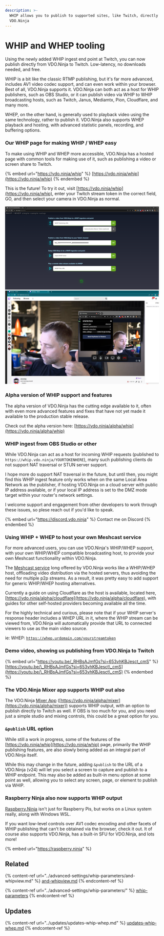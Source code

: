 ```yaml
---
description: >-
  WHIP allows you to publish to supported sites, like Twitch, directly from
  VDO.Ninja
---
```


# WHIP and WHEP tooling

Using the newly added WHIP ingest end point at Twitch, you can now publish directly from VDO.Ninja to Twitch. Low-latency, no downloads needed, and free.

WHIP is a bit like the classic RTMP publishing, but it's far more advanced, includes AV1 video codec support, and can even work within your browser. Best of all, VDO.Ninja supports it. VDO.Ninja can both act as a host for WHIP publishers, such as OBS Studio, or it can publish video via WHIP to WHIP broadcasting hosts, such as Twitch, Janus, Mediamtx, Pion, Cloudflare, and many more.

WHEP, on the other hand, is generally used to playback video using the same technology, rather to publish it. VDO.Ninja also supports WHEP playback and hosting, with advanced statistic panels, recording, and buffering options.&#x20;

### Our WHIP page for making WHIP / WHEP easy

To make using WHIP and WHEP more accessible, VDO.Ninja has a hosted page with common tools for making use of it, such as publishing a video or screen share to Twitch.

{% embed url="https://vdo.ninja/whip" %}
[https://vdo.ninja/whip](https://vdo.ninja/whip)
{% endembed %}

This is the future! To try it out, visit [https://vdo.ninja/whip](https://vdo.ninja/whip), enter your Twitch stream token in the correct field, GO, and then select your camera in VDO.Ninja as normal.\
\
![](<../.gitbook/assets/image (198).png>)![](<../.gitbook/assets/image (199).png>)

### Alpha version of WHIP support and features

The alpha version of VDO.Ninja has the cutting edge available to it, often with even more advanced features and fixes that have not yet made it available to the production stable release.

Check out the alpha version here: [https://vdo.ninja/alpha/whip](https://vdo.ninja/alpha/whip)

### WHIP ingest from OBS Studio or other

While VDO.Ninja can act as a host for incoming WHIP requests (published to `https://whip.vdo.ninja/YOURTOKENHERE`), many such publishing clients do not support NAT traversal or STUN server support.

I hope more do support NAT traversal in the future, but until then, you might find this WHIP ingest feature only works when on the same Local Area Network as the publisher, if hosting VDO.Ninja on a cloud server with public IP address available, or if your local IP address is set to the DMZ mode target within your router's network settings.

I welcome support and engagement from other developers to work through these issues, so plese reach out if you'd like to speak.

{% embed url="https://discord.vdo.ninja" %}
Contact me on Discord
{% endembed %}

### Using WHIP + WHEP to host your own Meshcast service

For more advanced users, you can use VDO.Ninja's WHIP/WHEP support, with your own WHIP/WHEP compatible broadcasting host, to provide your own Meshcast functionality within VDO.Ninja.

The [Meshcast service](meshcast.io.md) long offered by VDO.Ninja works like a WHIP/WHEP host, offloading video distribution via the hosted servers, thus avoiding the need for multiple p2p streams. As a result, it was pretty easy to add support for generic WHIP/WHEP hosting alternatives.

Currently a guide on using Cloudflare as the host is available, located here, [https://vdo.ninja/alpha/cloudflare](https://vdo.ninja/alpha/cloudflare), with guides for other self-hosted providers becoming available all the time.

For the highly technical and curious, please note that if your WHIP server's response header includes a WHEP URL in it, where the WHIP stream can be viewed from, VDO.Ninja will automatically provide that URL to connected viewers to use as the main video source.

ie: WHEP: [`https://whep.urdomain.com/yourstreamtoken`](https://whep.urdomain.com/yourstreamtoken)

### Demo video, showing us publishing from VDO.Ninja to Twitch

{% embed url="https://youtu.be/_RHBsAJmfGs?si=653vhKBJesct_cmS" %}
[https://youtu.be/\_RHBsAJmfGs?si=653vhKBJesct\_cmS](https://youtu.be/\_RHBsAJmfGs?si=653vhKBJesct\_cmS)
{% endembed %}

### The VDO.Ninja Mixer app supports WHIP out also

The VDO.Ninja [Mixer App](mixer-app.md) ([https://vdo.ninja/alpha/mixer](https://vdo.ninja/alpha/mixer)) supports WHIP output, with an option to publish directly to Twitch as well. If OBS is too much for you, and you need just a simple studio and mixing controls, this could be a great option for you.

### `&publish` URL option

While still a work in progress, some of the features of the [https://vdo.ninja/whip](https://vdo.ninja/whip) page, primarily the WHIP publishing features, are also slowly being added as an integral part of VDO.Ninja itself.

While this may change in the future, adding `&publish` to the URL of a VDO.Ninja (v24) will let you select a screen to capture and publish to a WHIP endpoint. This may also be added as built-in menu option at some point as well, allowing you to select any screen, page, or element to publish via WHIP.

### Raspberry Ninja also now supports WHIP output

[Raspberry.Ninja](raspberry.ninja/) isn't just for Raspberry Pis, but works on a Linux system really, along with Windows WSL.

If you want low-level controls over AV1 codec encoding and other facets of WHIP publishing that can't be obtained via the browser, check it out. It of course also supports VDO.Ninja, has a built-in SFU for VDO.Ninja, and lots more!

{% embed url="https://raspberry.ninja" %}

## Related

{% content-ref url="../advanced-settings/whip-parameters/and-whipview.md" %}
[and-whipview.md](../advanced-settings/whip-parameters/and-whipview.md)
{% endcontent-ref %}

{% content-ref url="../advanced-settings/whip-parameters/" %}
[whip-parameters](../advanced-settings/whip-parameters/)
{% endcontent-ref %}

## Updates

{% content-ref url="../updates/updates-whip-whep.md" %}
[updates-whip-whep.md](../updates/updates-whip-whep.md)
{% endcontent-ref %}
